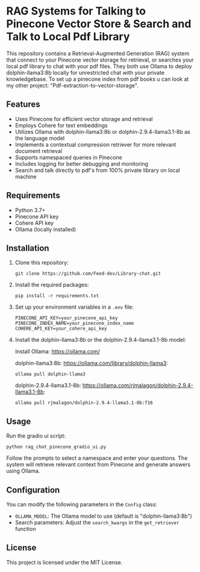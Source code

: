 # RAG Systems for Talking to Pinecone Vector Store & Search and Talk to Local Pdf Library

This repository contains a Retrieval-Augmented Generation (RAG) system that connect to your Pinecone vector storage for retrieval,
or searches your local pdf library to chat with your pdf files.
They both use Ollama to deploy dolphin-llama3:8b locally for unrestricted chat with your private knowledgebase.
To set up a pinecone index from pdf books u can look at my other project: "Pdf-extraction-to-vector-storage".


## Features

- Uses Pinecone for efficient vector storage and retrieval
- Employs Cohere for text embeddings
- Utilizes Ollama with dolphin-llama3:8b or dolphin-2.9.4-llama3.1-8b as the language model
- Implements a contextual compression retriever for more relevant document retrieval
- Supports namespaced queries in Pinecone
- Includes logging for better debugging and monitoring
- Search and talk directly to pdf's from 100% private library on local machine

## Requirements

- Python 3.7+
- Pinecone API key
- Cohere API key
- Ollama (locally installed)

## Installation

1. Clone this repository:
   ```
   git clone https://github.com/Feed-dev/Library-chat.git
   
   ```

2. Install the required packages:
   ```
   pip install -r requirements.txt
   ```

3. Set up your environment variables in a `.env` file:
   ```
   PINECONE_API_KEY=your_pinecone_api_key
   PINECONE_INDEX_NAME=your_pinecone_index_name
   COHERE_API_KEY=your_cohere_api_key
   ```
4. Install the dolphin-llama3:8b or the dolphin-2.9.4-llama3.1-8b model:

   Install Ollama: https://ollama.com/

   dolphin-llama3:8b: https://ollama.com/library/dolphin-llama3:
   ```
   ollama pull dolphin-llama3
   ```
   dolphin-2.9.4-llama3.1-8b: https://ollama.com/rjmalagon/dolphin-2.9.4-llama3.1-8b:
   ```
   ollama pull rjmalagon/dolphin-2.9.4-llama3.1-8b:f16
   ```

## Usage

Run the gradio ui script:

```
python rag_chat_pinecone_gradio_ui.py
```

Follow the prompts to select a namespace and enter your questions. The system will retrieve relevant context from Pinecone and generate answers using Ollama.

## Configuration

You can modify the following parameters in the `Config` class:
- `OLLAMA_MODEL`: The Ollama model to use (default is "dolphin-llama3:8b")
- Search parameters: Adjust the `search_kwargs` in the `get_retriever` function

## License

This project is licensed under the MIT License.
